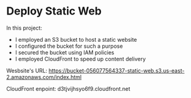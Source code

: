 # Deploy Static Web

In this project:
-  I employed an S3 bucket to host a static website
-  I configured the bucket for such a purpose
-  I secured the bucket using IAM policies
-  I employed CloudFront to speed up content delivery

Wesbsite's URL: https://bucket-056077564337-static-web.s3.us-east-2.amazonaws.com/index.html

CloudFront enpoint: d3tjvijhsyo6f9.cloudfront.net